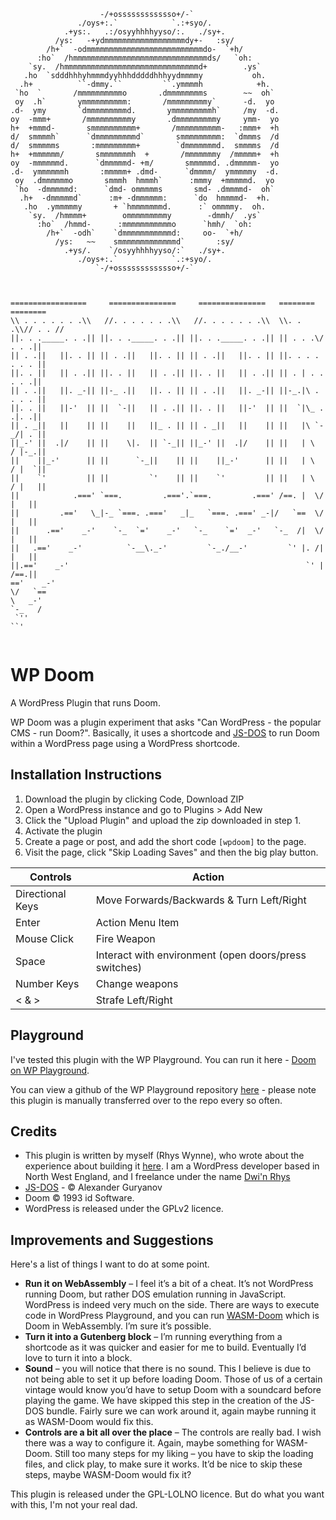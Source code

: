 ```
                    -/+osssssssssssso+/-`
               ./oys+:.`            `.:+syo/.
            .+ys:.   .:/osyyhhhhyyso/:.   ./sy+.
          /ys:   -+ydmmmmmmmmmmmmmmmmmmdy+-   :sy/
        /h+`  -odmmmmmmmmmmmmmmmmmmmmmmmmmmdo-  `+h/
      :ho`  /hmmmmmmmmmmmmmmmmmmmmmmmmmmmmmmds/   `oh:
    `sy.  /hmmmmmmmmmmmmmmmmmmmmmmmmmmmmmmd+        .ys`
   .ho  `sdddhhhyhmmmdyyhhhdddddhhhyydmmmmy           oh.
  .h+          ``-dmmy.``         ``.ymmmmh            +h.
 `ho  `       /mmmmmmmmmmo       .dmmmmmmmms        ~~  oh`
 oy  .h`       ymmmmmmmmmm:       /mmmmmmmmmy`      -d.  yo
.d-  ymy       `dmmmmmmmmmd.       ymmmmmmmmmh`     /my  -d.
oy  -mmm+       /mmmmmmmmmmy       .dmmmmmmmmmy     ymm-  yo
h+  +mmmd-       smmmmmmmmmm+       /mmmmmmmmmm-   :mmm+  +h
d/  smmmmh`      `dmmmmmmmmmd`       smmmmmmmmm:  `dmmms  /d
d/  smmmmms       :mmmmmmmmm+        `dmmmmmmmd.  smmmms  /d
h+  +mmmmmm/       smmmmmmmh  +       /mmmmmmmy  /mmmmm+  +h
oy  -mmmmmmd.      `dmmmmmd- +m/       smmmmmd. .dmmmmm-  yo
.d-  ymmmmmmh       :mmmmm+ .dmd-      `dmmmm/  ymmmmmy  -d.
 oy  .dmmmmmmo       smmmh  hmmmh`      :mmmy  +mmmmmd.  yo
 `ho  -dmmmmmd:      `dmd- ommmmms       smd- .dmmmmd-  oh`
  .h+  -dmmmmmd`      :m+ -dmmmmmm:      `do  hmmmmd-  +h.
   .ho  .ymmmmmy       + `hmmmmmmmd.      :` ommmmy.  oh.
    `sy.  /hmmmm+        ommmmmmmmmy        -dmmh/  .ys`
      :ho`  /hmmd-      :mmmmmmmmmmmo      `hmh/  `oh:
        /h+`  -odh`    `dmmmmmmmmmmmd:     oo-  `+h/
          /ys:   ~~    smmmmmmmmmmmmmd`       :sy/
            .+ys/.    `/osyyhhhhyyso/:`   ./sy+.
               ./oys+:.`            `.:+syo/.
                   `-/+osssssssssssso+/-`



=================     ===============     ===============   ========  ========
\\ . . . . . . .\\   //. . . . . . .\\   //. . . . . . .\\  \\. . .\\// . . //
||. . ._____. . .|| ||. . ._____. . .|| ||. . ._____. . .|| || . . .\/ . . .||
|| . .||   ||. . || || . .||   ||. . || || . .||   ||. . || ||. . . . . . . ||
||. . ||   || . .|| ||. . ||   || . .|| ||. . ||   || . .|| || . | . . . . .||
|| . .||   ||. _-|| ||-_ .||   ||. . || || . .||   ||. _-|| ||-_.|\ . . . . ||
||. . ||   ||-'  || ||  `-||   || . .|| ||. . ||   ||-'  || ||  `|\_ . .|. .||
|| . _||   ||    || ||    ||   ||_ . || || . _||   ||    || ||   |\ `-_/| . ||
||_-' ||  .|/    || ||    \|.  || `-_|| ||_-' ||  .|/    || ||   | \  / |-_.||
||    ||_-'      || ||      `-_||    || ||    ||_-'      || ||   | \  / |  `||
||    `'         || ||         `'    || ||    `'         || ||   | \  / |   ||
||            .===' `===.         .==='.`===.         .===' /==. |  \/  |   ||
||         .=='   \_|-_ `===. .==='   _|_   `===. .===' _-|/   `==  \/  |   ||
||      .=='    _-'    `-_  `='    _-'   `-_    `='  _-'   `-_  /|  \/  |   ||
||   .=='    _-'          `-__\._-'         `-_./__-'         `' |. /|  |   ||
||.=='    _-'                                                     `' |  /==.||
=='    _-'                                                            \/   `==
\   _-'                                                                `-_   /
 `''                                                                      ``'
    
```

# WP Doom
A WordPress Plugin that runs Doom.

WP Doom was a plugin experiment that asks "Can WordPress - the popular CMS - run Doom?". Basically, it uses a shortcode and [JS-DOS](https://js-dos.com/overview.html) to run Doom within a WordPress page using a WordPress shortcode.

## Installation Instructions

1. Download the plugin by clicking Code, Download ZIP
2. Open a WordPress instance and go to Plugins > Add New
3. Click the "Upload Plugin" and upload the zip downloaded in step 1.
4. Activate the plugin
5. Create a page or post, and add the short code `[wpdoom]` to the page.
6. Visit the page, click "Skip Loading Saves" and then the big play button.

| Controls      | Action |
| ------------- | ------------- |
| Directional Keys  | Move Forwards/Backwards & Turn Left/Right  |
| Enter  | Action Menu Item  |
| Mouse Click  | Fire Weapon  |
| Space  | Interact with environment (open doors/press switches) |
| Number Keys  | Change weapons  |
| < & >  | Strafe Left/Right  |


## Playground
I've tested this plugin with the WP Playground. You can run it here - [Doom on WP Playground](https://playground.wordpress.net/?blueprint-url=https://raw.githubusercontent.com/rhyswynne/WP-Doom-Playground/master/wp-doom-blueprint.json).

You can view a github of the WP Playground repository [here](https://github.com/rhyswynne/WP-Doom-Playground) - please note this plugin is manually transferred over to the repo every so often.

## Credits

* This plugin is written by myself (Rhys Wynne), who wrote about the experience about building it [here](https://dwinrhys.com/2024/05/08/can-wordpress-run-doom-of-course-it-can-heres-how/). I am a WordPress developer based in North West England, and I freelance under the name [Dwi'n Rhys](https://dwinrhys.com/)
* [JS-DOS](https://js-dos.com/) - &copy; Alexander Guryanov
* Doom &copy; 1993 id Software.
* WordPress is released under the GPLv2 licence.

## Improvements and Suggestions
Here's a list of things I want to do at some point.

* **Run it on WebAssembly** – I feel it’s a bit of a cheat. It’s not WordPress running Doom, but rather DOS emulation running in JavaScript. WordPress is indeed very much on the side. There are ways to execute code in WordPress Playground, and you can run [WASM-Doom](https://doom.fandom.com/wiki/Wasm-doom) which is Doom in WebAssembly. I’m sure it’s possible.
* **Turn it into a Gutenberg block** – I’m running everything from a shortcode as it was quicker and easier for me to build. Eventually I’d love to turn it into a block.
* **Sound** – you will notice that there is no sound. This I believe is due to not being able to set it up before loading Doom. Those of us of a certain vintage would know you’d have to setup Doom with a soundcard before playing the game. We have skipped this step in the creation of the JS-DOS bundle. Fairly sure we can work around it, again maybe running it as WASM-Doom would fix this.
* **Controls are a bit all over the place** – The controls are really bad. I wish there was a way to configure it. Again, maybe something for WASM-Doom.
Still too many steps for my liking – you have to skip the loading files, and click play, to make sure it works. It’d be nice to skip these steps, maybe WASM-Doom would fix it?


This plugin is released under the GPL-LOLNO licence. But do what you want with this, I'm not your real dad.
